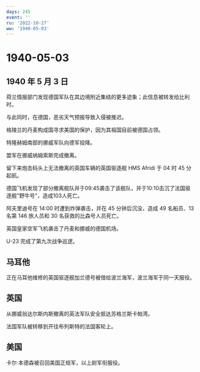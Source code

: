 ```yaml
---
days: 245
event: ''
ru: '2022-10-27'
ww: '1940-05-03'
---
```


# 1940-05-03

## 1940 年 5 月 3 日

荷兰情报部门发现德国军队在其边境附近集结的更多迹象；此信息被转发给比利时。

与此同时，在德国，恶劣天气预报导致入侵被推迟。

格陵兰的丹麦构成国寻求美国的保护，因为其祖国目前被德国占领。

特隆赫姆南部的挪威军队向德军投降。

盟军在挪威纳姆索斯完成撤离。

留下来炮击码头上无法撤离的英国车辆的英国驱逐舰 HMS Afridi 于 04 时 45
分起航。

德国飞机发现了部分撤离舰队并于09:45袭击了该舰队，并于10:10击沉了法国驱逐舰"野牛号"，造成103人死亡。

阿夫里迪号在 14:00 时遭到炸弹袭击，并在 45 分钟后沉没，造成 49
名船员、13 名第 146 旅人员和 30 名获救的比森号人员死亡。

英国皇家空军飞机袭击了丹麦和挪威的德国机场。

U-23 完成了第九次战争巡逻。

## 马耳他

正在马耳他维修的英国驱逐舰加兰德号被借给波兰海军，波兰海军于同一天服役。

## 英国

从挪威翁达尔斯内斯撤离的英法军队安全抵达苏格兰斯卡帕湾。

法国军队被转移到开往布列斯特的法国客轮上。

## 美国

卡尔·本德森被召回美国正规军，以上尉军衔服役。